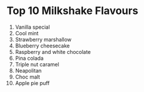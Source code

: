 # Top 10 Milkshake Flavours

1. Vanilla special
2. Cool mint
3. Strawberry marshallow
4. Blueberry cheesecake
5. Raspberry and white chocolate
6. Pina colada
7. Triple nut caramel
8. Neapolitan
9. Choc malt
10. Apple pie puff
